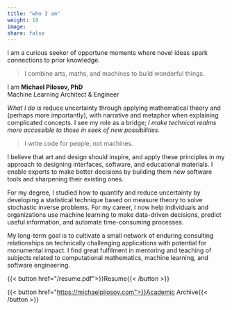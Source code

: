 ```yaml
---
title: "who I am"
weight: 10
image:
share: false
---
```


I am a curious seeker of opportune moments where novel ideas spark connections to prior knowledge.

> I combine arts, maths, and machines to build wonderful things.

I am **Michael Pilosov, PhD**  
Machine Learning Architect & Engineer

_What I do is_ reduce uncertainty through applying mathematical theory and (perhaps more importantly), with narrative and metaphor when explaining complicated concepts.
I see my role as a bridge; _I make technical realms more accessible to those in seek of new possibilities._

> I write code for people, not machines.

I believe that art and design should inspire, and apply these principles in my approach to designing interfaces, software, and educational materials.
I enable experts to make better decisions by building them new software tools and sharpening their existing ones.

For my degree, I studied how to quantify and reduce uncertainty by developing a statistical technique based on measure theory to solve stochastic inverse problems.
For my career, I now help individuals and organizations use machine learning to make data-driven decisions, predict useful information, and automate time-consuming processes.


My long-term goal is to cultivate a small network of enduring consulting relationships on technically challenging applications with potential for monumental impact.
I find great fulfilment in mentoring and teaching of subjects related to computational mathematics, machine learning, and software engineering.


{{< button href="/resume.pdf">}}Resume{{< /button >}}

{{< button href="https://michaelpilosov.com">}}Academic Archive{{< /button >}}


